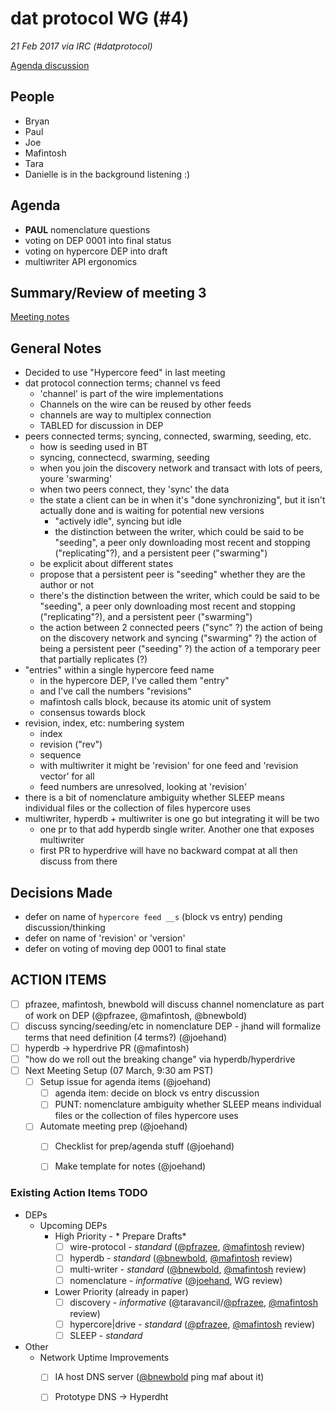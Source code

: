 # dat protocol WG (#4)

*21 Feb 2017 via IRC (#datprotocol)*

[Agenda discussion](https://github.com/datprotocol/working-group/issues/6)

## People

* Bryan
* Paul
* Joe
* Mafintosh
* Tara
* Danielle is in the background listening :)

## Agenda

- **PAUL** nomenclature questions
- voting on DEP 0001 into final status
- voting on hypercore DEP into draft
- multiwriter API ergonomics

## Summary/Review of meeting 3

[Meeting notes](https://github.com/datprotocol/working-group/blob/master/meeting-notes/03-07feb2018.md)

## General Notes

- Decided to use "Hypercore feed" in last meeting
- dat protocol connection terms; channel vs feed
    - 'channel' is part of the wire implementations
    - Channels on the wire can be reused by other feeds
    - channels are way to multiplex connection
    - TABLED for discussion in DEP
- peers connected terms; syncing, connected, swarming, seeding, etc.
    - how is seeding used in BT
    - syncing, connectecd, swarming, seeding
    - when you join the discovery network and transact with lots of peers, youre 'swarming'
    - when two peers connect, they 'sync' the data
    - the state a client can be in when it's "done synchronizing", but it isn't actually done and is waiting for potential new versions
        - "actively idle", syncing but idle
        - the distinction between the writer, which could be said to be "seeding", a peer only downloading most recent and stopping ("replicating"?), and a persistent peer ("swarming")
    - be explicit about different states
    - propose that a persistent peer is "seeding" whether they are the author or not
    - there's the distinction between the writer, which could be said to be "seeding", a peer only downloading most recent and stopping ("replicating"?), and a persistent peer ("swarming")
    - the action between 2 connected peers ("sync" ?) the action of being on the discovery network and syncing ("swarming" ?) the action of being a persistent peer ("seeding" ?) the action of a temporary peer that partially replicates (?)
- "entries" within a single hypercore feed name
    - in the hypercore DEP, I've called them "entry"
    - and I've call the numbers "revisions"
    - mafintosh calls block, because its atomic unit of system
    - consensus towards block
- revision, index, etc: numbering system
    - index
    - revision ("rev")
    - sequence
    - with multiwriter it might be 'revision' for one feed and 'revision vector' for all
    - feed numbers are unresolved, looking at 'revision'
- there is a bit of nomenclature ambiguity whether SLEEP means individual files or the collection of files hypercore uses
- multiwriter, hyperdb + multiwriter is one go but integrating it will be two
    - one pr to that add hyperdb single writer. Another one that exposes multiwriter
    - first PR to hyperdrive will have no backward compat at all then discuss from there


## Decisions Made

- defer on name of `hypercore feed __s` (block vs entry) pending discussion/thinking
- defer on name of 'revision' or 'version'
- defer on voting of moving dep 0001 to final state

## ACTION ITEMS

 - [ ] pfrazee, mafintosh, bnewbold will discuss channel nomenclature as part of work on DEP (@pfrazee, @mafintosh, @bnewbold)
 - [ ] discuss syncing/seeding/etc in nomenclature DEP - jhand will formalize terms that need definition (4 terms?) (@joehand)
 - [ ] hyperdb -> hyperdrive PR (@mafintosh)
 - [ ] "how do we roll out the breaking change" via hyperdb/hyperdrive
 - [ ] Next Meeting Setup (07 March, 9:30 am PST)
    - [ ] Setup issue for agenda items (@joehand)
        - [ ] agenda item: decide on block vs entry discussion 
        - [ ] PUNT: nomenclature ambiguity whether SLEEP means individual files or the collection of files hypercore uses
    - [ ] Automate meeting prep (@joehand)
        - [ ] Checklist for prep/agenda stuff (@joehand)
        - [ ] Make template for notes (@joehand)


### Existing Action Items TODO

-   DEPs
    -   Upcoming DEPs
        -   High Priority - * Prepare Drafts*
            -   [ ]  wire-protocol - _standard_ ([@pfrazee](https://github.com/pfrazee), [@mafintosh](https://github.com/mafintosh) review)
            -   [ ]  hyperdb - _standard_ ([@bnewbold](https://github.com/bnewbold), [@mafintosh](https://github.com/mafintosh) review)
            -   [ ]  multi-writer - _standard_ ([@bnewbold](https://github.com/bnewbold), [@mafintosh](https://github.com/mafintosh) review)
            -   [ ]  nomenclature - _informative_ ([@joehand](https://github.com/joehand), WG review)
        -   Lower Priority (already in paper)
            -   [ ]  discovery - _informative_ (@taravancil/[@pfrazee](https://github.com/pfrazee), [@mafintosh](https://github.com/mafintosh) review)
            -   [ ]  hypercore|drive - _standard_ ([@pfrazee](https://github.com/pfrazee), [@mafintosh](https://github.com/mafintosh) review)
            -   [ ]  SLEEP - _standard_
-   Other
    -   Network Uptime Improvements
        -   [ ]  IA host DNS server ([@bnewbold](https://github.com/bnewbold) ping maf about it)
        -   [ ]  Prototype DNS -> Hyperdht

